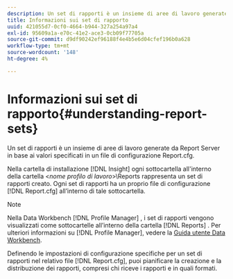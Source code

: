 ```yaml
---
description: Un set di rapporti è un insieme di aree di lavoro generate da Report Server in base ai valori specificati in un file di configurazione Report.cfg.
title: Informazioni sui set di rapporto
uuid: 421055d7-0cf0-4664-b944-327a254a97a4
exl-id: 95609a1a-e70c-41e2-ace3-0cb09f77705a
source-git-commit: d9df90242ef96188f4e4b5e6d04cfef196b0a628
workflow-type: tm+mt
source-wordcount: '148'
ht-degree: 4%

---
```


# Informazioni sui set di rapporto{#understanding-report-sets}

Un set di rapporti è un insieme di aree di lavoro generate da Report Server in base ai valori specificati in un file di configurazione Report.cfg.

Nella cartella di installazione [!DNL Insight] ogni sottocartella all&#39;interno della cartella &lt;*nome profilo di lavoro*>\Reports rappresenta un set di rapporti creato. Ogni set di rapporti ha un proprio file di configurazione [!DNL Report.cfg] all’interno di tale sottocartella.

>[!NOTE]
>
>Nella Data Workbench [!DNL Profile Manager] , i set di rapporti vengono visualizzati come sottocartelle all’interno della cartella [!DNL Reports] . Per ulteriori informazioni su [!DNL Profile Manager], vedere la [Guida utente Data Workbench](https://docs.adobe.com/content/help/en/data-workbench/using/home.html#Data_Workbench_Help).

Definendo le impostazioni di configurazione specifiche per un set di rapporti nel relativo file [!DNL Report.cfg], puoi pianificare la creazione e la distribuzione dei rapporti, compresi chi riceve i rapporti e in quali formati.
